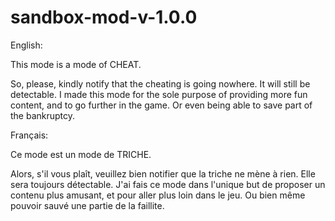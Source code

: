 # sandbox-mod-v-1.0.0
English:

This mode is a mode of CHEAT.

So, please, kindly notify that the cheating is going nowhere. It will still be detectable.
I made this mode for the sole purpose of providing more fun content, and to go further in the game.
Or even being able to save part of the bankruptcy.

Français:

Ce mode est un mode de TRICHE.

Alors, s'il vous plaît, veuillez bien notifier que la triche ne mène à rien. Elle sera toujours détectable.
J'ai fais ce mode dans l'unique but de proposer un contenu plus amusant, et pour aller plus loin dans le jeu.
Ou bien même pouvoir sauvé une partie de la faillite.
